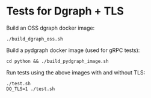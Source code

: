 # Tests for Dgraph + TLS

Build an OSS dgraph docker image:
```
./build_dgraph_oss.sh
```

Build a pydgraph docker image (used for gRPC tests):
```
cd python && ./build_pydgraph_image.sh
```

Run tests using the above images with and without TLS:
```
./test.sh
DO_TLS=1 ./test.sh
```
